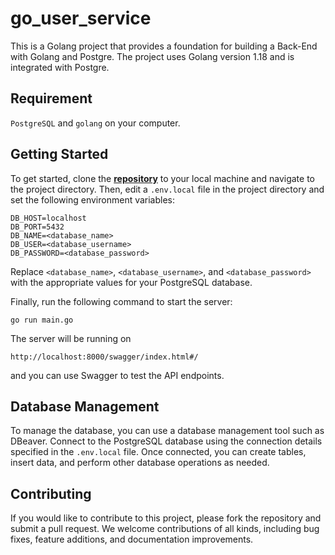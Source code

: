 # go_user_service
This is a Golang project that provides a foundation for building a Back-End with Golang and Postgre. The project uses Golang version 1.18 and is integrated with Postgre.

## Requirement
`PostgreSQL` and `golang` on your computer.

## Getting Started
To get started, clone the [**repository**](https://github.com/klaveriuzent/go_user_service) to your local machine and navigate to the project directory. Then, edit a `.env.local` file in the project directory and set the following environment variables:

```
DB_HOST=localhost
DB_PORT=5432
DB_NAME=<database_name>
DB_USER=<database_username>
DB_PASSWORD=<database_password>
```

Replace `<database_name>`, `<database_username>`, and `<database_password>` with the appropriate values for your PostgreSQL database.

Finally, run the following command to start the server:
```
go run main.go
```

The server will be running on
```
http://localhost:8000/swagger/index.html#/
```
and you can use Swagger to test the API endpoints.

## Database Management
To manage the database, you can use a database management tool such as DBeaver. Connect to the PostgreSQL database using the connection details specified in the `.env.local` file. Once connected, you can create tables, insert data, and perform other database operations as needed.

## Contributing
If you would like to contribute to this project, please fork the repository and submit a pull request. We welcome contributions of all kinds, including bug fixes, feature additions, and documentation improvements.
